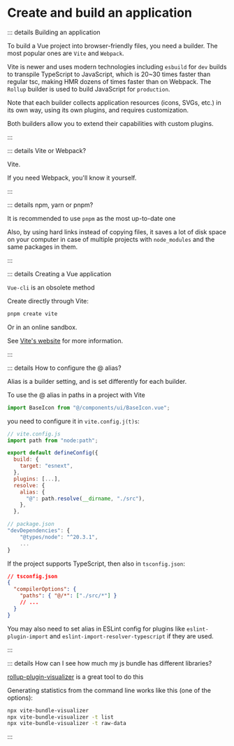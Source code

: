 # Create and build an application

::: details Building an application

To build a Vue project into browser-friendly files, you need a builder. The most popular ones are `Vite` and `Webpack`.

Vite is newer and uses modern technologies including `esbuild` for `dev` builds to transpile TypeScript to JavaScript, which is 20~30 times faster than regular tsc, making HMR dozens of times faster than on Webpack. The `Rollup` builder is used to build JavaScript for `production`.

Note that each builder collects application resources (icons, SVGs, etc.) in its own way, using its own plugins, and requires customization.

Both builders allow you to extend their capabilities with custom plugins.

:::

::: details Vite or Webpack?

Vite.

If you need Webpack, you'll know it yourself.

:::

::: details npm, yarn or pnpm?

It is recommended to use `pnpm` as the most up-to-date one

Also, by using hard links instead of copying files, it saves a lot of disk space on your computer in case of multiple projects with `node_modules` and the same packages in them.

:::

::: details Creating a Vue application

`Vue-cli` is an obsolete method

Create directly through Vite:

```sh
pnpm create vite
```

Or in an online sandbox.

See [Vite's website](https://vitejs.dev/guide/) for more information.

:::

::: details How to configure the @ alias?

Alias is a builder setting, and is set differently for each builder.

To use the @ alias in paths in a project with Vite

```js
import BaseIcon from "@/components/ui/BaseIcon.vue";
```

you need to configure it in `vite.config.j(t)s`:

```js
// vite.config.js
import path from "node:path";

export default defineConfig({
  build: {
    target: "esnext",
  },
  plugins: [...],
  resolve: {
    alias: {
      "@": path.resolve(__dirname, "./src"),
    },
  },

// package.json
"devDependencies": {
    "@types/node": "^20.3.1",
    ...
}

```

If the project supports TypeScript, then also in `tsconfig.json`:

```json
// tsconfig.json
{
  "compilerOptions": {
    "paths": { "@/*": ["./src/*"] }
    // ...
  }
}
```

You may also need to set alias in ESLint config for plugins like `eslint-plugin-import` and `eslint-import-resolver-typescript` if they are used.

:::

::: details How can I see how much my js bundle has different libraries?

[rollup-plugin-visualizer](https://github.com/btd/rollup-plugin-visualizer) is a great tool to do this

Generating statistics from the command line works like this (one of the options):

```sh
npx vite-bundle-visualizer
npx vite-bundle-visualizer -t list
npx vite-bundle-visualizer -t raw-data

```

:::
